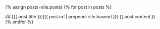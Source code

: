 
{% assign posts=site.posts}
{% for post in posts %}
<div id="{{ post.date | date: "%b %-d, %Y" }}" class="post">
## [{{ post.title }}]({{ post.url | prepend: site.baseurl }})
{{ post.content }}
</div>
{% endfor %}
